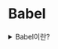 # Babel

<details><summary>Babel이란?</summary>

## Babel이란?

Babel은 자바스크립트 컴파일러<sup>[[1]](#babel1)</sup>로 ECMAScript 6 이상의 최신 자바스크립트 코드를 특정 브라우저 환경에서도 작동될 수 있도록 하위 호환 버전의 자바스크립트 코드로 변환한다. 플러그인을 사용하면 리액트의 JSX 문법이나 타입스크립트 문법도 변환이 가능하다.

```javascript
// Babel 입력값: ES2015 arrow function
[1, 2, 3].map(n => n + 1);

// Babel 출력값: ES5 equivalent
[1, 2, 3].map(function(n) {
  return n + 1;
});
```

## Babel을 사용해 다음 코드를 변환해보자!

```javascript
// babel/src/index.js
odds = evens.map(v => v + 1);
pairs = evens.map(v => ({ even: v, odd: v + 1 }));
nums = evens.map((v, i) => v + i);
```

### 1. babel 패키지 설치한다.

프로젝트 폴더에 다음 패키지들을 설치한다.

- @babel/core: babel 코어 모듈이다.
- @babel/cli: babel을 커맨드라인에서 사용할 수 있다.
- @babel/preset-env: 변환할 문법을 각각 지정하고 관리하는 수고를 덜어준다. 예를 들어 arrow function을 사용하기 위해 해당 플러그인을 받을 필요 없이 그냥 타겟 브라우저(e.g. ie10)를 지정하면 된다.
- @babel/polyfill: 폴리필을 제공한다.

```
$npm install --save-dev @babel/core @babel/cli @babel/preset-env
$npm install --save @babel/polyfill
```

### 2. 프로젝트 폴더에 babel.config.js 파일을 생성하고 다음 코드를 작성한다.

babel.config.js는 babel 환경 설정 파일이다.

```javascript
const presets = [
  [
    '@babel/env',
    {
      // 지원하고 싶은 브라우저의 버전
      targets: {
        ie: '10',
        edge: '17',
        firefox: '60',
        chrome: '67',
        safari: '11.1'
      },
      useBuiltIns: 'usage'
    }
  ]
];

module.exports = { presets };
```

### 3. 컴파일하기

babel/src 디렉토리에 위치한 모든 코드를 컴파일한다. 현재 폴더에는 index.js 파일 하나가 존재한다.

```
$./node_modules/.bin/babel src --out-dir lib

또는

$npx babel src --out-dir lib // npm@5.2.0 이상부터 지원

```

### 4. 컴파일 결과 확인하기

컴파일이 완료되면 babel/lib에 동일한 이름(index.js)으로 생성된다. 컴파일 결과 IE 10, Edge 17, Firefox 60, Chrome 67, Safari 11.1 이상의 버전을 지원하는 코드가 생성되었다.

```javascript
// babel/lib/index.js
'use strict';

odds = evens.map(function(v) {
  return v + 1;
});
pairs = evens.map(function(v) {
  return {
    even: v,
    odd: v + 1
  };
});
nums = evens.map(function(v, i) {
  return v + i;
});
```

## 참고 자료

- [Babel - Usage Guide](https://babeljs.io/docs/en/usage)
- [Is Babel a compiler or transpiler? - Stackoverflow](https://stackoverflow.com/questions/43968748/is-babel-a-compiler-or-transpiler)

---

1. <a name="babel1"></a> ECMAScript 6 이상의 명세에서 제시하는 고수준의 추상적 개념들을 브라우저에서 호환 가능한 저수준의 구현체로 변환한다는 점에 초점을 두어 Compiler라는 용어를 사용한다.
   </details>
